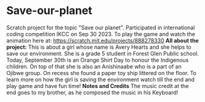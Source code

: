 # Save-our-planet
Scratch project for the topic "Save our planet". Participated in international coding competition IKCC on Sep 30 2023. 
To play the game and watch the animation here at: https://scratch.mit.edu/projects/888278330
**All about the project:**
This is about a girl whose name is Avery Hearts and she helps to save our environment. She is a grade 5 student in Forest Glen Public school. Today, September 30th is an Orange Shirt Day to honour the Indigenous children. On top of that she is also an Anishinaabe who is a part of an Ojibwe group. On recess she found a paper toy ship littered on the floor. To learn more on how the girl is saving the environment watch till the end and play game and have fun time!
**Notes and Credits**
The music credit at the end goes to my brother, as he composed the music in his Keyboard!
